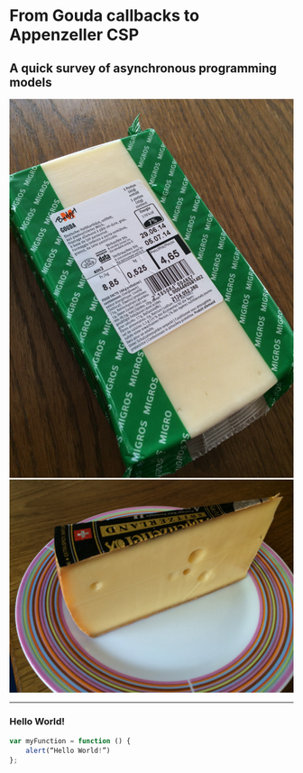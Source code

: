 # From Gouda callbacks to Appenzeller CSP

## A quick survey of asynchronous programming models

![left](img/Gouda.jpg) ![right](img/Appenzeller.jpg)

---

### Hello World!

```javascript
var myFunction = function () {
    alert(“Hello World!”)
};
```
